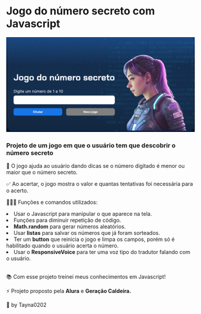# Jogo do número secreto com Javascript

<img src="/img/capa.png">

<h3>Projeto de um jogo em que o usuário tem que descobrir o número secreto</h3>

<p>🧠 O jogo ajuda ao usuário dando dicas se o número digitado é menor ou maior que o número secreto.</p>

<p>✅ Ao acertar, o jogo mostra o valor e quantas tentativas foi necessária para o acerto.</p>

<p>👩🏻‍💻 Funções e comandos utilizados: </p>

<li>Usar o Javascript para manipular o que aparece na tela.</li>
<li>Funções para diminuir repetição de código.</li>
<li><b>Math.random</b> para gerar números aleatórios.</li>
<li>Usar <b>listas</b> para salvar os números que já foram sorteados.</li>
<li>Ter um <b>button</b> que reinicia o jogo e limpa os campos, porém só é habilitado quando o usuário acerta o número.</li>
<li>Usar o <b>ResponsiveVoice</b> para ter uma voz tipo do tradutor falando com o usuário.</li>

<br>

<p>📚 Com esse projeto treinei meus conhecimentos em Javascript!</p>
<p>⚡ Projeto proposto pela <b>Alura</b> e <b>Geração Caldeira.</b></p>

<p>🌟 by Tayna0202</p>
